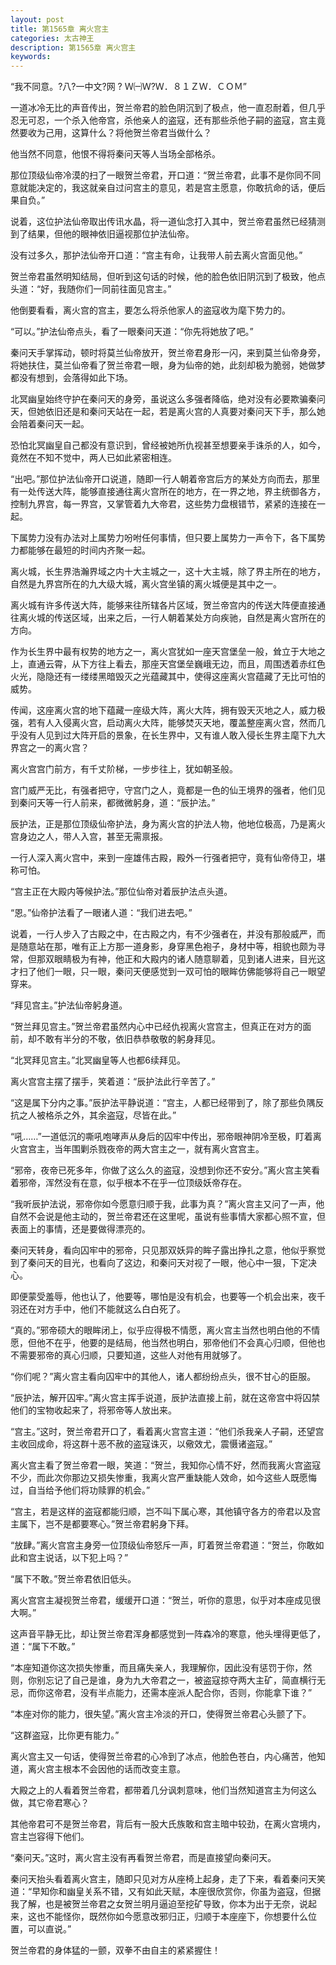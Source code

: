 ```yaml
---
layout: post
title: 第1565章 离火宫主
categories: 太古神王
description: 第1565章 离火宫主
keywords:
---
```


“我不同意。?八?一中文?网 ? Ｗ㈠Ｗ?Ｗ．８１ＺＷ．ＣＯＭ”

一道冰冷无比的声音传出，贺兰帝君的脸色阴沉到了极点，他一直忍耐着，但几乎忍无可忍，一个杀入他帝宫，杀他亲人的盗寇，还有那些杀他子嗣的盗寇，宫主竟然要收为己用，这算什么？将他贺兰帝君当做什么？

他当然不同意，他恨不得将秦问天等人当场全部格杀。

那位顶级仙帝冷漠的扫了一眼贺兰帝君，开口道：“贺兰帝君，此事不是你同不同意就能决定的，我这就亲自过问宫主的意见，若是宫主愿意，你敢抗命的话，便后果自负。”

说着，这位护法仙帝取出传讯水晶，将一道仙念打入其中，贺兰帝君虽然已经猜测到了结果，但他的眼神依旧逼视那位护法仙帝。

没有过多久，那护法仙帝开口道：“宫主有命，让我带人前去离火宫面见他。”

贺兰帝君虽然明知结局，但听到这句话的时候，他的脸色依旧阴沉到了极致，他点头道：“好，我随你们一同前往面见宫主。”

他倒要看看，离火宫的宫主，要怎么将杀他家人的盗寇收为麾下势力的。

“可以。”护法仙帝点头，看了一眼秦问天道：“你先将她放了吧。”

秦问天手掌挥动，顿时将莫兰仙帝放开，贺兰帝君身形一闪，来到莫兰仙帝身旁，将她扶住，莫兰仙帝看了贺兰帝君一眼，身为仙帝的她，此刻却极为脆弱，她做梦都没有想到，会落得如此下场。

北冥幽皇始终守护在秦问天的身旁，虽说这么多强者降临，绝对没有必要欺骗秦问天，但她依旧还是和秦问天站在一起，若是离火宫的人真要对秦问天下手，那么她会陪着秦问天一起。

恐怕北冥幽皇自己都没有意识到，曾经被她所仇视甚至想要亲手诛杀的人，如今，竟然在不知不觉中，两人已如此紧密相连。

“出吧。”那位护法仙帝开口说道，随即一行人朝着帝宫后方的某处方向而去，那里有一处传送大阵，能够直接通往离火宫所在的地方，在一界之地，界主统御各方，控制九界宫，每一界宫，又掌管着九大帝君，这些势力盘根错节，紧紧的连接在一起。

下属势力没有办法对上属势力吩咐任何事情，但只要上属势力一声令下，各下属势力都能够在最短的时间内齐聚一起。

离火城，长生界浩瀚界域之内十大主城之一，这十大主城，除了界主所在的地方，自然是九界宫所在的九大级大城，离火宫坐镇的离火城便是其中之一。

离火城有许多传送大阵，能够来往所辖各片区域，贺兰帝宫内的传送大阵便直接通往离火城的传送区域，出来之后，一行人朝着某处方向疾驰，自然是离火宫所在的方向。

作为长生界中最有权势的地方之一，离火宫犹如一座天宫堡垒一般，耸立于大地之上，直通云霄，从下方往上看去，那座天宫堡垒巍峨无边，而且，周围透着赤红色火光，隐隐还有一缕缕黑暗毁灭之光蕴藏其中，使得这座离火宫蕴藏了无比可怕的威势。

传闻，这座离火宫的地下蕴藏一座级大阵，离火大阵，拥有毁天灭地之人，威力极强，若有人入侵离火宫，启动离火大阵，能够焚灭天地，覆盖整座离火宫，然而几乎没有人见到过大阵开启的景象，在长生界中，又有谁人敢入侵长生界主麾下九大界宫之一的离火宫？

离火宫宫门前方，有千丈阶梯，一步步往上，犹如朝圣般。

宫门威严无比，有强者把守，守宫门之人，竟都是一色的仙王境界的强者，他们见到秦问天等一行人前来，都微微躬身，道：“辰护法。”

辰护法，正是那位顶级仙帝护法，身为离火宫的护法人物，他地位极高，乃是离火宫身边之人，带人入宫，甚至无需禀报。

一行人深入离火宫中，来到一座雄伟古殿，殿外一行强者把守，竟有仙帝侍卫，堪称可怕。

“宫主正在大殿内等候护法。”那位仙帝对着辰护法点头道。

“恩。”仙帝护法看了一眼诸人道：“我们进去吧。”

说着，一行人步入了古殿之中，在古殿之内，有不少强者在，并没有那般威严，而是随意站在那，唯有正上方那一道身影，身穿黑色袍子，身材中等，相貌也颇为寻常，但那双眼睛极为有神，他正和大殿内的诸人随意聊着，见到诸人进来，目光这才扫了他们一眼，只一眼，秦问天便感觉到一双可怕的眼眸仿佛能够将自己一眼望穿来。

“拜见宫主。”护法仙帝躬身道。

“贺兰拜见宫主。”贺兰帝君虽然内心中已经仇视离火宫宫主，但真正在对方的面前，却不敢有半分的不敬，依旧恭恭敬敬的躬身拜见。

“北冥拜见宫主。”北冥幽皇等人也都6续拜见。

离火宫宫主摆了摆手，笑着道：“辰护法此行辛苦了。”

“这是属下分内之事。”辰护法平静说道：“宫主，人都已经带到了，除了那些负隅反抗之人被格杀之外，其余盗寇，尽皆在此。”

“吼……”一道低沉的嘶吼咆哮声从身后的囚牢中传出，邪帝眼神阴冷至极，盯着离火宫宫主，当年围剿杀戮夜帝的两大宫主之一，就有离火宫宫主。

“邪帝，夜帝已死多年，你做了这么久的盗寇，没想到你还不安分。”离火宫主笑看着邪帝，浑然没有在意，似乎根本不在乎一位顶级妖帝存在。

“我听辰护法说，邪帝你如今愿意归顺于我，此事为真？”离火宫主又问了一声，他自然不会说是他主动的，贺兰帝君还在这里呢，虽说有些事情大家都心照不宣，但表面上的事情，还是要做得漂亮的。

秦问天转身，看向囚牢中的邪帝，只见那双妖异的眸子露出挣扎之意，他似乎察觉到了秦问天的目光，也看向了这边，和秦问天对视了一眼，他心中一狠，下定决心。

即便蒙受羞辱，他也认了，他要等，哪怕是没有机会，也要等一个机会出来，夜千羽还在对方手中，他们不能就这么白白死了。

“真的。”邪帝硕大的眼眸闭上，似乎应得极不情愿，离火宫主当然也明白他的不情愿，但他不在乎，他要的是结局，他当然也明白，邪帝他们不会真心归顺，但他也不需要邪帝的真心归顺，只要知道，这些人对他有用就够了。

“你们呢？”离火宫主看向囚牢中的其他人，诸人都纷纷点头，很不甘心的臣服。

“辰护法，解开囚牢。”离火宫主挥手说道，辰护法直接上前，就在这帝宫中将囚禁他们的宝物收起来了，将邪帝等人放出来。

“宫主。”这时，贺兰帝君开口了，看着离火宫宫主道：“他们杀我亲人子嗣，还望宫主收回成命，将这群十恶不赦的盗寇诛灭，以儆效尤，震慑诸盗寇。”

离火宫主看了贺兰帝君一眼，笑道：“贺兰，我知你心情不好，然而我离火宫盗寇不少，而此次你那边又损失惨重，我离火宫严重缺能人效命，如今这些人既愿悔过，自当给予他们将功赎罪的机会。”

“宫主，若是这样的盗寇都能归顺，岂不叫下属心寒，其他镇守各方的帝君以及宫主属下，岂不是都要寒心。”贺兰帝君躬身下拜。

“放肆。”离火宫宫主身旁一位顶级仙帝怒斥一声，盯着贺兰帝君道：“贺兰，你敢如此和宫主说话，以下犯上吗？”

“属下不敢。”贺兰帝君依旧低头。

离火宫宫主凝视贺兰帝君，缓缓开口道：“贺兰，听你的意思，似乎对本座成见很大啊。”

这声音平静无比，却让贺兰帝君浑身都感觉到一阵森冷的寒意，他头埋得更低了，道：“属下不敢。”

“本座知道你这次损失惨重，而且痛失亲人，我理解你，因此没有惩罚于你，然则，你别忘记了自己是谁，身为九大帝君之一，被盗寇掠夺两大主矿，简直横行无忌，而你这帝君，没有半点能力，还需本座派人配合你，否则，你能拿下谁？”

“本座对你的能力，很失望。”离火宫主冷淡的开口，使得贺兰帝君心头颤了下。

“这群盗寇，比你更有能力。”

离火宫主又一句话，使得贺兰帝君的心冷到了冰点，他脸色苍白，内心痛苦，他知道，离火宫主根本不会因他的话而改变主意。

大殿之上的人看着贺兰帝君，都带着几分讽刺意味，他们当然知道宫主为何这么做，其它帝君寒心？

其他帝君可不是贺兰帝君，背后有一股大氏族敢和宫主暗中较劲，在离火宫境内，宫主岂容得下他们。

“秦问天。”这时，离火宫主没有再看贺兰帝君，而是直接望向秦问天。

秦问天抬头看着离火宫主，随即只见对方从座椅上起身，走了下来，看着秦问天笑道：“早知你和幽皇关系不错，又有如此天赋，本座很欣赏你，你虽为盗寇，但据我了解，也是被贺兰帝君之女贺兰明月逼迫至挖矿导致，你本为出于无奈，说起来，这也不能怪你，既然你如今愿意改邪归正，归顺于本座座下，你想要什么位置，可以直说。”

贺兰帝君的身体猛的一颤，双拳不由自主的紧紧握住！
